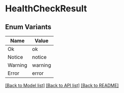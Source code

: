 # HealthCheckResult

## Enum Variants

| Name | Value |
|---- | -----|
| Ok | ok |
| Notice | notice |
| Warning | warning |
| Error | error |


[[Back to Model list]](../README.md#documentation-for-models) [[Back to API list]](../README.md#documentation-for-api-endpoints) [[Back to README]](../README.md)


